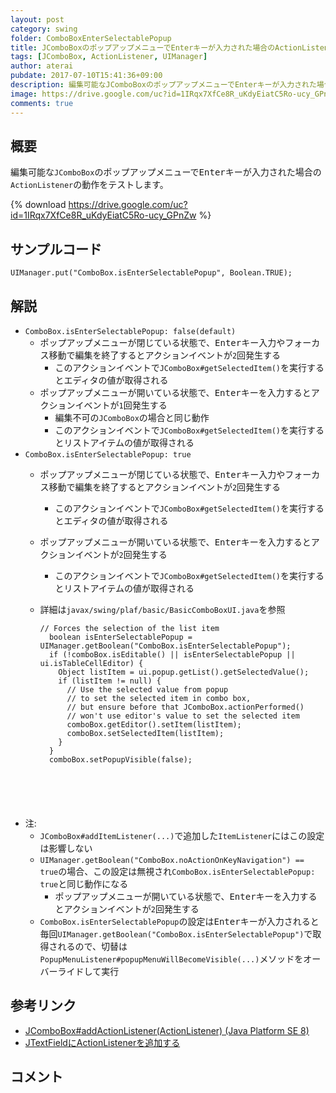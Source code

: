 ```yaml
---
layout: post
category: swing
folder: ComboBoxEnterSelectablePopup
title: JComboBoxのポップアップメニューでEnterキーが入力された場合のActionListenerの動作をテストする
tags: [JComboBox, ActionListener, UIManager]
author: aterai
pubdate: 2017-07-10T15:41:36+09:00
description: 編集可能なJComboBoxのポップアップメニューでEnterキーが入力された場合のActionListenerの動作をテストします。
image: https://drive.google.com/uc?id=1IRqx7XfCe8R_uKdyEiatC5Ro-ucy_GPnZw
comments: true
---
```

## 概要
編集可能な`JComboBox`のポップアップメニューで<kbd>Enter</kbd>キーが入力された場合の`ActionListener`の動作をテストします。

{% download https://drive.google.com/uc?id=1IRqx7XfCe8R_uKdyEiatC5Ro-ucy_GPnZw %}

## サンプルコード
<pre class="prettyprint"><code>UIManager.put("ComboBox.isEnterSelectablePopup", Boolean.TRUE);
</code></pre>

## 解説
- `ComboBox.isEnterSelectablePopup: false(default)`
    - ポップアップメニューが閉じている状態で、<kbd>Enter</kbd>キー入力やフォーカス移動で編集を終了するとアクションイベントが`2`回発生する
        - このアクションイベントで`JComboBox#getSelectedItem()`を実行するとエディタの値が取得される
    - ポップアップメニューが開いている状態で、<kbd>Enter</kbd>キーを入力するとアクションイベントが`1`回発生する
        - 編集不可の`JComboBox`の場合と同じ動作
        - このアクションイベントで`JComboBox#getSelectedItem()`を実行するとリストアイテムの値が取得される
- `ComboBox.isEnterSelectablePopup: true`
    - ポップアップメニューが閉じている状態で、<kbd>Enter</kbd>キー入力やフォーカス移動で編集を終了するとアクションイベントが`2`回発生する
        - このアクションイベントで`JComboBox#getSelectedItem()`を実行するとエディタの値が取得される
    - ポップアップメニューが開いている状態で、<kbd>Enter</kbd>キーを入力するとアクションイベントが`2`回発生する
        - このアクションイベントで`JComboBox#getSelectedItem()`を実行するとリストアイテムの値が取得される
    - 詳細は`javax/swing/plaf/basic/BasicComboBoxUI.java`を参照
        
        <pre class="prettyprint"><code>// Forces the selection of the list item
        boolean isEnterSelectablePopup = UIManager.getBoolean("ComboBox.isEnterSelectablePopup");
        if (!comboBox.isEditable() || isEnterSelectablePopup || ui.isTableCellEditor) {
          Object listItem = ui.popup.getList().getSelectedValue();
          if (listItem != null) {
            // Use the selected value from popup
            // to set the selected item in combo box,
            // but ensure before that JComboBox.actionPerformed()
            // won't use editor's value to set the selected item
            comboBox.getEditor().setItem(listItem);
            comboBox.setSelectedItem(listItem);
          }
        }
        comboBox.setPopupVisible(false);
</code></pre>
- 注:
    - `JComboBox#addItemListener(...)`で追加した`ItemListener`にはこの設定は影響しない
    - `UIManager.getBoolean("ComboBox.noActionOnKeyNavigation") == true`の場合、この設定は無視され`ComboBox.isEnterSelectablePopup: true`と同じ動作になる
        - ポップアップメニューが開いている状態で、<kbd>Enter</kbd>キーを入力するとアクションイベントが`2`回発生する
    - `ComboBox.isEnterSelectablePopup`の設定は<kbd>Enter</kbd>キーが入力されると毎回`UIManager.getBoolean("ComboBox.isEnterSelectablePopup")`で取得されるので、切替は`PopupMenuListener#popupMenuWillBecomeVisible(...)`メソッドをオーバーライドして実行

<!-- dummy comment line for breaking list -->

## 参考リンク
- [JComboBox#addActionListener(ActionListener) (Java Platform SE 8)](https://docs.oracle.com/javase/jp/8/docs/api/javax/swing/JComboBox.html#addActionListener-java.awt.event.ActionListener-)
- [JTextFieldにActionListenerを追加する](https://ateraimemo.com/Swing/TextFieldActionListener.html)

<!-- dummy comment line for breaking list -->

## コメント
